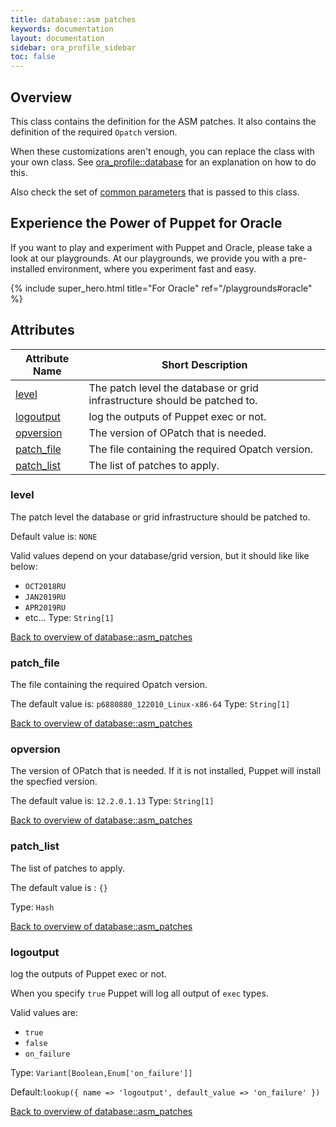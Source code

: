 ```yaml
---
title: database::asm patches
keywords: documentation
layout: documentation
sidebar: ora_profile_sidebar
toc: false
---
```

## Overview

This class contains the definition for the ASM patches. It also contains the definition of the required `Opatch` version.

When these customizations aren't enough, you can replace the class with your own class. See [ora_profile::database](./database.html) for an explanation on how to do this.

Also check the set of [common parameters](./common) that is passed to this class.






## Experience the Power of Puppet for Oracle

If you want to play and experiment with Puppet and Oracle, please take a look at our playgrounds. At our playgrounds, we provide you with a pre-installed environment, where you experiment fast and easy.

{% include super_hero.html title="For Oracle" ref="/playgrounds#oracle" %}


## Attributes



Attribute Name                                  | Short Description                                                         |
----------------------------------------------- | ------------------------------------------------------------------------- |
[level](#database::asm_patches_level)           | The patch level the database or grid infrastructure should be patched to. |
[logoutput](#database::asm_patches_logoutput)   | log the outputs of Puppet exec or not.                                    |
[opversion](#database::asm_patches_opversion)   | The version of OPatch that is needed.                                     |
[patch_file](#database::asm_patches_patch_file) | The file containing the required Opatch version.                          |
[patch_list](#database::asm_patches_patch_list) | The list of patches to apply.                                             |




### level<a name='database::asm_patches_level'>

The patch level the database or grid infrastructure should be patched to.

Default value is: `NONE`

Valid values depend on your database/grid version, but it should like like below:

- `OCT2018RU`
- `JAN2019RU`
- `APR2019RU`
- etc...
Type: `String[1]`


[Back to overview of database::asm_patches](#attributes)

### patch_file<a name='database::asm_patches_patch_file'>

The file containing the required Opatch version.

The default value is: `p6880880_122010_Linux-x86-64`
Type: `String[1]`


[Back to overview of database::asm_patches](#attributes)

### opversion<a name='database::asm_patches_opversion'>

The version of OPatch that is needed. If it is not installed, Puppet will install the specfied version.

The default value is: `12.2.0.1.13`
Type: `String[1]`


[Back to overview of database::asm_patches](#attributes)

### patch_list<a name='database::asm_patches_patch_list'>

The list of patches to apply.

The default value is : `{}`


Type: `Hash`


[Back to overview of database::asm_patches](#attributes)

### logoutput<a name='database::asm_patches_logoutput'>

log the outputs of Puppet exec or not.

When you specify `true` Puppet will log all output of `exec` types.

Valid values are:

- `true`
- `false`
- `on_failure`

Type: `Variant[Boolean,Enum['on_failure']]`

Default:`lookup({ name => 'logoutput', default_value => 'on_failure' })`

[Back to overview of database::asm_patches](#attributes)
